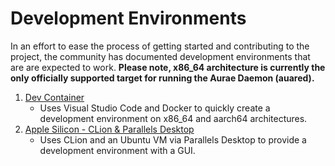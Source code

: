 # Development Environments

In an effort to ease the process of getting started and contributing to the project, the community has documented development environments that are are expected to work. **Please note, x86_64 architecture is currently the only officially supported target for running the Aurae Daemon (auared).**

1. [Dev Container](dev-container)
    - Uses Visual Studio Code and Docker to quickly create a development environment on x86_64 and aarch64 architectures.
2. [Apple Silicon - CLion & Parallels Desktop](apple-silicon/clion-parallels)
    - Uses CLion and an Ubuntu VM via Parallels Desktop to provide a development environment with a GUI.